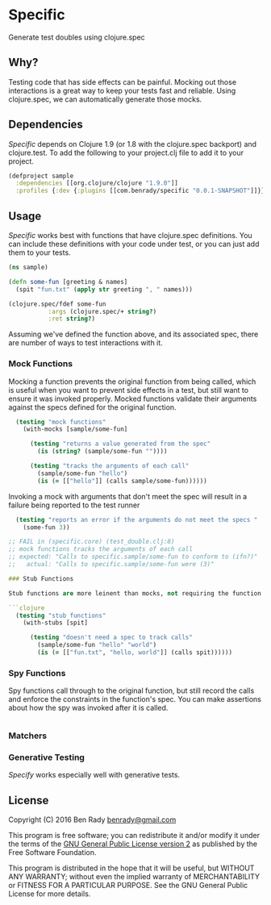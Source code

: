 # Specific

Generate test doubles using clojure.spec

## Why?

Testing code that has side effects can be painful. Mocking out those interactions is a great way to keep your tests fast and reliable. Using clojure.spec, we can automatically generate those mocks.

## Dependencies

_Specific_ depends on Clojure 1.9 (or 1.8 with the clojure.spec backport) and clojure.test. To add the following to your project.clj file to add it to your project.

```clojure
(defproject sample
  :dependencies [[org.clojure/clojure "1.9.0"]]
  :profiles {:dev {:plugins [[com.benrady/specific "0.0.1-SNAPSHOT"]]}})
```

## Usage

_Specific_ works best with functions that have clojure.spec definitions. You can include these definitions with your code under test, or you can just add them to your tests.

```clojure
(ns sample)

(defn some-fun [greeting & names]
  (spit "fun.txt" (apply str greeting ", " names)))

(clojure.spec/fdef some-fun
           :args (clojure.spec/+ string?)
           :ret string?)
```

Assuming we've defined the function above, and its associated spec, there are number of ways to test interactions with it.

### Mock Functions

Mocking a function prevents the original function from being called, which is useful when you want to prevent side effects in a test, but still want to ensure it was invoked properly. Mocked functions validate their arguments against the specs defined for the original function. 

```clojure
  (testing "mock functions"
    (with-mocks [sample/some-fun]

      (testing "returns a value generated from the spec"
        (is (string? (sample/some-fun ""))))

      (testing "tracks the arguments of each call"
        (sample/some-fun "hello")
        (is (= [["hello"]] (calls sample/some-fun))))))
```

Invoking a mock with arguments that don't meet the spec will result in a failure being reported to the test runner

```clojure
  (testing "reports an error if the arguments do not meet the specs "
    (some-fun 3))

;; FAIL in (specific.core) (test_double.clj:8)
;; mock functions tracks the arguments of each call
;; expected: "Calls to specific.sample/some-fun to conform to (ifn?)"
;;   actual: "Calls to specific.sample/some-fun were (3)"

### Stub Functions

Stub functions are more leinent than mocks, not requiring the function to have a spec. This is useful when mocking out interactions with functions you did not write.

```clojure
  (testing "stub functions"
    (with-stubs [spit]

      (testing "doesn't need a spec to track calls"
        (sample/some-fun "hello" "world")
        (is (= [["fun.txt", "hello, world"]] (calls spit))))))
```

### Spy Functions

Spy functions call through to the original function, but still record the calls and enforce the constraints in the function's spec. You can make assertions about how the spy was invoked after it is called.

```clojure
```

### Matchers

### Generative Testing

_Specify_ works especially well with generative tests.


## License

Copyright (C) 2016 Ben Rady <benrady@gmail.com>

This program is free software; you can redistribute it and/or modify it under the terms of the [GNU General Public License version 2](https://www.gnu.org/licenses/old-licenses/gpl-2.0.en.html) as published by the Free Software Foundation.

This program is distributed in the hope that it will be useful, but WITHOUT ANY WARRANTY; without even the implied warranty of MERCHANTABILITY or FITNESS FOR A PARTICULAR PURPOSE.  See the GNU General Public License for more details.

